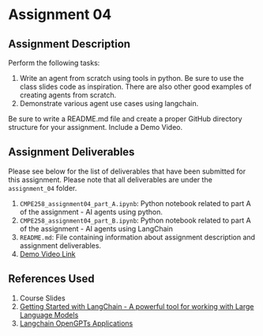 # Assignment 04

## Assignment Description

Perform the following tasks:

1. Write an agent from scratch using tools in python. Be sure to use the class slides code as inspiration. There are also other good examples of creating agents from scratch.
2. Demonstrate various agent use cases using langchain.

Be sure to write a README.md file and create a proper GitHub directory structure for your assignment. Include a Demo Video.

## Assignment Deliverables

Please see below for the list of deliverables that have been submitted for this assignment.
Please note that all deliverables are under the `assignment_04` folder.

1. `CMPE258_assignment04_part_A.ipynb`: Python notebook related to part A of the assignment - AI agents using python.
2. `CMPE258_assignment04_part_B.ipynb`: Python notebook related to part A of the assignment - AI agents using LangChain
3. `README.md`: File containing information about assignment description and assignment deliverables.
4. [Demo Video Link](https://youtu.be/tieKT4fJxs0)

## References Used

1. Course Slides
2. [Getting Started with LangChain - A powerful tool for working with Large Language Models](https://medium.com/databutton/getting-started-with-langchain-a-powerful-tool-for-working-with-large-language-models-286419ba0842)
3. [Langchain OpenGPTs Applications](https://lablab.ai/apps/tech/langchain/opengpts)
